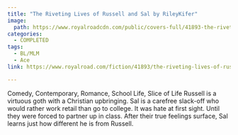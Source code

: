 ```yaml
---
title: "The Riveting Lives of Russell and Sal by RileyKifer"
image:
  path: https://www.royalroadcdn.com/public/covers-full/41893-the-riveting-lives-of-russell-and-sal".jpg
categories:
  - COMPLETED
tags:
  - BL/MLM
  - Ace
link: https://www.royalroad.com/fiction/41893/the-riveting-lives-of-russell-and-sal"

---
```

Comedy, Contemporary, Romance, School Life, Slice of Life Russell is a virtuous goth with a Christian upbringing. Sal is a carefree slack-off who would rather work retail than go to college. It was hate at first sight. Until they were forced to partner up in class. After their true feelings surface, Sal learns just how different he is from Russell.

